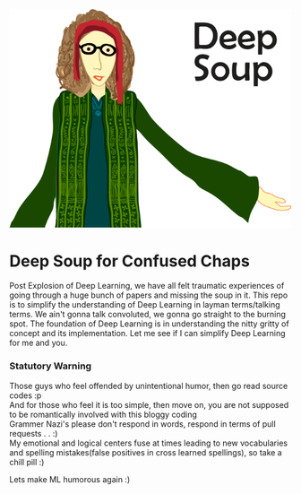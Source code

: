![DeepSoupTrelawney](images/DeepSoupTrelawney.png)
# Deep Soup for Confused Chaps

Post Explosion of Deep Learning, we have all felt traumatic experiences of going through a huge bunch of papers and missing the soup in it. This repo is to simplify the understanding of Deep Learning in layman terms/talking terms. We ain't gonna talk convoluted, we gonna go straight to the burning spot. The foundation of Deep Learning is in understanding the nitty gritty of concept and its implementation. Let me see if I can simplify Deep Learning for me and you.  

### Statutory Warning
Those guys who feel offended by unintentional humor, then go read source codes :p  
And for those who feel it is too simple, then move on, you are not supposed to be romantically involved with this bloggy coding  
Grammer Nazi's please don't respond in words, respond in terms of pull requests . . :)  
My emotional and logical centers fuse at times leading to new vocabularies and spelling mistakes(false positives in cross learned spellings), so take a chill pill :)  

Lets make ML humorous again :)
